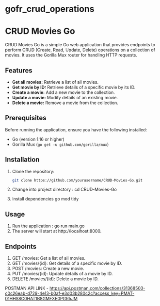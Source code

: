 # gofr_crud_operations
# CRUD Movies Go

CRUD Movies Go is a simple Go web application that provides endpoints to perform CRUD (Create, Read, Update, Delete) operations on a collection of movies. It uses the Gorilla Mux router for handling HTTP requests.

## Features

- **Get all movies:** Retrieve a list of all movies.
- **Get movie by ID:** Retrieve details of a specific movie by its ID.
- **Create a movie:** Add a new movie to the collection.
- **Update a movie:** Modify details of an existing movie.
- **Delete a movie:** Remove a movie from the collection.

## Prerequisites

Before running the application, ensure you have the following installed:

- Go (version 1.16 or higher)
- Gorilla Mux (`go get -u github.com/gorilla/mux`)

## Installation

1. Clone the repository:

   ```bash
   git clone https://github.com/yourusername/CRUD-Movies-Go.git

2. Change into project directory :
   cd CRUD-Movies-Go
3. Install dependencies
   go mod tidy

## Usage
1. Run the application :
   go run main.go
2. The server will start at http://localhost:8000.

## Endpoints
 1. GET /movies: Get a list of all movies.
 2. GET /movies/{id}: Get details of a specific movie by ID.
 3. POST /movies: Create a new movie.
 4. PUT /movies/{id}: Update details of a movie by ID.
 5. DELETE /movies/{id}: Delete a movie by ID.

POSTMAN API LINK - https://api.postman.com/collections/31368503-c0c26eab-d729-4e13-b0af-e3d03b280c2c?access_key=PMAT-01HHS8C0HAT1B8GMFXE0PGR5JM
